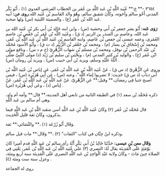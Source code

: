 ٣٦٥٤ -** ع:** عُبَيد اللَّهِ بْنِ عَبد اللَّهِ بن عُمَر بن الخطاب القرشي العدوي (١) ، أَبُو بَكْر المدني أَخُو سالم وأخوته، وكَانَ شقيق سالم، وهُوَ والد القاسم بْن عُبَيد الله.**روى عن:** أبيه عَبد الله بْن عُمَر (ع) ، والصميتة الليثية (س) ولها صحبة.

**رَوَى عَنه:** أَبُو بشر جعفر بْن أَبي وحشية (س) ، وابن ابنه خَالِد بْن أَبي بكر بْن عُبَيد الله بن عَبد الله، وعاصم بن المنذر بن الزبير (د ق) ، وعُبَيد اللَّه بْن عُمَر بْن حَفْص بْن عاصم العُمَري، وعمه عيسى بْن حفص بْن عَاصِم، وابنه القاسم بْن عُبَيد اللَّهِ بْنِ عَبد اللَّهِ بْن عُمَر، ومحمد بْن إِسْحَاق بْن يسار (م) ، ومحمد بْن جَعْفَر بْن الزُّبَيْر (د ت ق) ، وأَبُو الأسود مُحَمَّد بْن عَبْد الرحمن بْن نوفل، ومحمد بْن مسلم بْن شهاب الزُّهْرِيّ (خ م د س) ، ونافع مولى ابْن عُمَر (خ) ، والوليد بْن كثير المدني (م) ، ويَحْيَى بْن سليم بْن زَيْد (د) مولى النَّبِيّ صَلَّى اللَّهُ عَلَيْهِ وسلم، ويزيد بْن أَبي حبيب (س) ، ويزيد بْن رومان (س) .

وروي عَنِ الزُّهْرِيّ (د س ق) ، عَنْ عُبَيد اللَّه بْن عَبد اللَّهِ بْن عُمَر، عَن إياس بْن عُبَيد اللَّه بْن أَبي ذباب (د س ق) حَدِيث: لا تضربوا إماء اللَّه"، وعنه (س) ، عَن أَبِي هُرَيْرة (س) ، فيمن أصبح جنبا فِي رمضان،** وقيل:** عَنِ الزُّهْرِيّ، عَنْ عَبد اللَّهِ بْنِ عَبد اللَّهِ بْن عُمَر، عَنْ إياس (د) ، وعَن أَبِي هُرَيْرة (س) .

ذكره مُحَمَّد بْن سعد (١) في الطبقة الثانية من تابعي أهل المدينة،** قال:** وأمه أم ولد، وهي أم سالم بن عَبد اللَّهِ.

قال مُحَمَّد بْن عُمَر (٢) وكَانَ عُبَيد اللَّهِ بْنِ عَبد اللَّهِ أسن منعَبد اللَّهِ بْنِ عَبد اللَّهِ فيما يذكرون، وكَانَ ثقة قليل الْحَدِيث.

وَقَال أَبُو زُرْعَة (١) ،** والنَّسَائي:** ثقة.

وذكره ابنُ حِبَّان في كتاب "الثقات" (٢) ،** وَقَال:** مات قبل سالم.

**وَقَال معن بْن عيسى:** حَدَّثَنَا خَالِدُ بْنُ أَبي بَكْرٍ أَنَّهُ رأى سالم بْن عَبد اللَّهِ قدم أميرا كَانَ يَوْمَئِذٍ عَلَى الْمَدِينَة يقال لَهُ: النصري (٣) علي عُبَيد اللَّهِ بْن عَبد اللَّهِ بْن عُمَر، يَعْنِي فِي الصلاة حِينَ مَاتَ - وكَانَ ولاية عَبْد الْوَاحِدِ بْن عَبد اللَّهِ النصري عَلَى الْمَدِينَة سنة أربع ومئة، وعزل سنة ست ومئة (٤) .

روى له الجماعة.